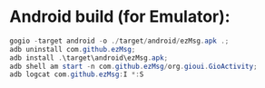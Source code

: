 # Android build (for Emulator):

```ps1 PowerShell
gogio -target android -o ./target/android/ezMsg.apk .;
adb uninstall com.github.ezMsg;
adb install .\target\android\ezMsg.apk;
adb shell am start -n com.github.ezMsg/org.gioui.GioActivity;
adb logcat com.github.ezMsg:I *:S
```
